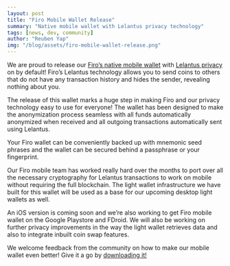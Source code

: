 ```yaml
---
layout: post
title: "Firo Mobile Wallet Release"
summary: "Native mobile wallet with Lelantus privacy technology"
tags: [news, dev, community]
author: "Reuben Yap"
img: "/blog/assets/firo-mobile-wallet-release.png"
---
```

We are proud to release our [Firo’s native mobile wallet](https://firo.org/get-firo/download/) with [Lelantus privacy](https://eprint.iacr.org/2019/373) on by default! Firo’s Lelantus technology allows you to send coins to others that do not have any transaction history and hides the sender, revealing nothing about you.

The release of this wallet marks a huge step in making Firo and our privacy technology easy to use for everyone! The wallet has been designed to make the anonymization process seamless with all funds automatically anonymized when received and all outgoing transactions automatically sent using Lelantus.

Your Firo wallet can be conveniently backed up with mnemonic seed phrases and the wallet can be secured behind a passphrase or your fingerprint.

Our Firo mobile team has worked really hard over the months to port over all the necessary cryptography for Lelantus transactions to work on mobile without requiring the full blockchain. The light wallet infrastructure we have built for this wallet will be used as a base for our upcoming desktop light wallets as well.

An iOS version is coming soon and we’re also working to get Firo mobile wallet on the Google Playstore and FDroid. We will also be working on further privacy improvements in the way the light wallet retrieves data and also to integrate inbuilt coin swap features.

We welcome feedback from the community on how to make our mobile wallet even better! Give it a go by [downloading it!](https://firo.org/get-firo/download/)